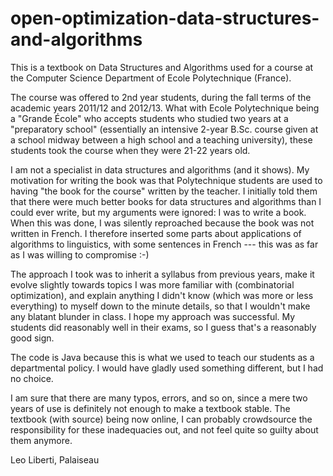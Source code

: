 # open-optimization-data-structures-and-algorithms

This is a textbook on Data Structures and Algorithms used for a course at the Computer Science Department of Ecole Polytechnique (France). 

The course was offered to 2nd year students, during the fall terms of the academic years 2011/12 and 2012/13. What with Ecole Polytechnique being a "Grande École" who accepts students who studied two years at a "preparatory school" (essentially an intensive 2-year B.Sc. course given at a school midway between a high school and a teaching university), these students took the course when they were 21-22 years old. 

I am not a specialist in data structures and algorithms (and it shows). My motivation for writing the book was that Polytechnique students are used to having "the book for the course" written by the teacher. I initially told them that there were much better books for data structures and algorithms than I could ever write, but my arguments were ignored: I was to write a book. When this was done, I was silently reproached because the book was not written in French. I therefore inserted some parts about applications of algorithms to linguistics, with some sentences in French --- this was as far as I was willing to compromise :-)

The approach I took was to inherit a syllabus from previous years, make it evolve slightly towards topics I was more familiar with (combinatorial optimization), and explain anything I didn't know (which was more or less everything) to myself down to the minute details, so that I wouldn't make any blatant blunder in class. I hope my approach was successful. My students did reasonably well in their exams, so I guess that's a reasonably good sign. 

The code is Java because this is what we used to teach our students as a departmental policy. I would have gladly used something different, but I had no choice. 

I am sure that there are many typos, errors, and so on, since a mere two years of use is definitely not enough to make a textbook stable. The textbook (with source) being now online, I can probably crowdsource the responsibility for these inadequacies out, and not feel quite so guilty about them anymore.

Leo Liberti, Palaiseau

